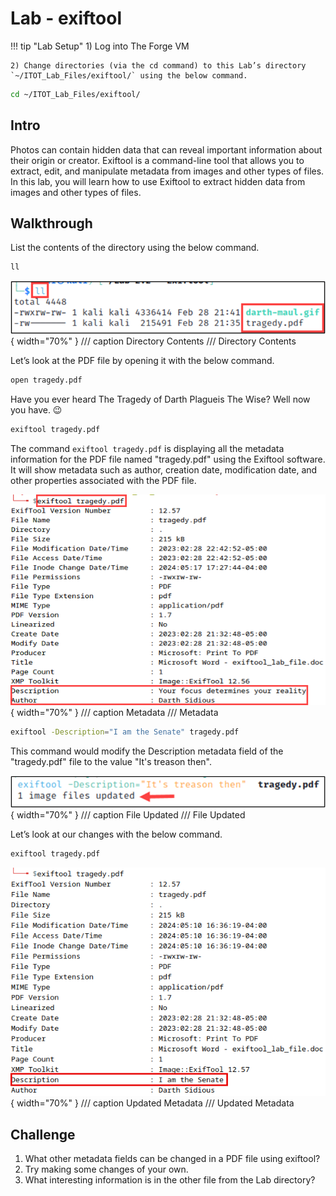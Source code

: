 # Lab - exiftool

!!! tip "Lab Setup"
    1) Log into The Forge VM 
    
    2) Change directories (via the cd command) to this Lab’s directory `~/ITOT_Lab_Files/exiftool/` using the below command.

```bash
cd ~/ITOT_Lab_Files/exiftool/
```

## Intro

Photos can contain hidden data that can reveal important information about their origin or creator. Exiftool is a command-line tool that allows you to extract, edit, and manipulate metadata from images and other types of files. In this lab, you will learn how to use Exiftool to extract hidden data from images and other types of files.

## Walkthrough

List the contents of the directory using the below command.

```bash
ll
```

![Directory Contents](./img/Untitled.png){ width="70%" }
/// caption
Directory Contents
///
Directory Contents

Let’s look at the PDF file by opening it with the below command.

```bash
open tragedy.pdf
```

Have you ever heard The Tragedy of Darth Plagueis The Wise? Well now you have. 😉

```bash
exiftool tragedy.pdf
```

The command `exiftool tragedy.pdf` is displaying all the metadata information for the PDF file named "tragedy.pdf" using the Exiftool software. It will show metadata such as author, creation date, modification date, and other properties associated with the PDF file.

![Metadata](./img/Untitled%201.png){ width="70%" }
/// caption
Metadata
///
Metadata

```bash
exiftool -Description="I am the Senate" tragedy.pdf
```

This command would modify the Description metadata field of the "tragedy.pdf" file to the value "It's treason then".

![File Updated](./img/Untitled%202.png){ width="70%" }
/// caption
File Updated
///
File Updated

Let’s look at our changes with the below command.

```bash
exiftool tragedy.pdf
```

![Updated Metadata](./img/Untitled%203.png){ width="70%" }
/// caption
Updated Metadata
///
Updated Metadata

## Challenge

1. What other metadata fields can be changed in a PDF file using exiftool?
2. Try making some changes of your own.
3. What interesting information is in the other file from the Lab directory?